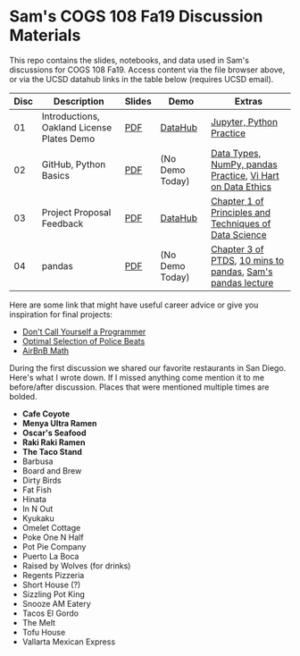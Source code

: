 # Sam's COGS 108 Fa19 Discussion Materials

This repo contains the slides, notebooks, and data used in Sam's discussions
for COGS 108 Fa19. Access content via the file browser above, or via the UCSD
datahub links in the table below (requires UCSD email).

| Disc | Description                                | Slides     | Demo            | Extras                                                                             |
| ---- | ------------------------------------------ | ---------- | --------------- | ---------------------------------------------------------------------------------- |
| 01   | Introductions, Oakland License Plates Demo | [PDF][s01] | [DataHub][d01]  | [Jupyter, Python Practice][e01]                                                    |
| 02   | GitHub, Python Basics                      | [PDF][s02] | (No Demo Today) | [Data Types, NumPy, pandas Practice][e02a], [Vi Hart on Data Ethics][e02b]         |
| 03   | Project Proposal Feedback                  | [PDF][s03] | [DataHub][d03]  | [Chapter 1 of Principles and Techniques of Data Science][e03]                      |
| 04   | pandas                                     | [PDF][s04] | (No Demo Today) | [Chapter 3 of PTDS][e04a], [10 mins to pandas][e04b], [Sam's pandas lecture][e04c] |

[s01]: https://github.com/SamLau95/cogs108disc-fa19/blob/master/disc01/disc01.pdf
[d01]: http://datahub.ucsd.edu/hub/user-redirect/git-sync?repo=https://github.com/SamLau95/cogs108disc-fa19&subPath=disc01/disc01.ipynb
[e01]: http://datahub.ucsd.edu/hub/user-redirect/git-sync?repo=https://github.com/SamLau95/python-bootcamp-2019&subPath=lab01/
[s02]: https://github.com/SamLau95/cogs108disc-fa19/blob/master/disc02/disc02.pdf
[e02a]: http://datahub.ucsd.edu/hub/user-redirect/git-sync?repo=https://github.com/SamLau95/python-bootcamp-2019&subPath=lab02/
[e02b]: https://theartofresearch.org/ai-ubi-and-data/
[s03]: https://github.com/SamLau95/cogs108disc-fa19/blob/master/disc03/disc03.pdf
[d03]: http://datahub.ucsd.edu/hub/user-redirect/git-sync?repo=https://github.com/SamLau95/cogs108disc-fa19&subPath=disc03/disc03.ipynb
[e03]: https://www.textbook.ds100.org/ch/01/lifecycle_intro.html
[s04]: https://github.com/SamLau95/cogs108disc-fa19/blob/master/disc04/disc04.pdf
[e04a]: https://www.textbook.ds100.org/ch/03/pandas_intro.html
[e04b]: https://pandas.pydata.org/pandas-docs/stable/getting_started/10min.html
[e04c]: http://bit.ly/sam-pandas-01

Here are some link that might have useful career advice or give you inspiration
for final projects:

- [Don't Call Yourself a Programmer][a00]
- [Optimal Selection of Police Beats][a01]
- [AirBnB Math][a02]

[a00]: https://www.kalzumeus.com/2011/10/28/dont-call-yourself-a-programmer/
[a01]: https://pdfs.semanticscholar.org/d4a1/2e6df361ba43d72a9b0a594f1f5a17ad340f.pdf%20It
[a02]: https://twitter.com/rothosphere/status/1185299145504018432

During the first discussion we shared our favorite restaurants in San Diego.
Here's what I wrote down. If I missed anything come mention it to me
before/after discussion. Places that were mentioned multiple times are bolded.

- **Cafe Coyote**
- **Menya Ultra Ramen**
- **Oscar's Seafood**
- **Raki Raki Ramen**
- **The Taco Stand**
- Barbusa
- Board and Brew
- Dirty Birds
- Fat Fish
- Hinata
- In N Out
- Kyukaku
- Omelet Cottage
- Poke One N Half
- Pot Pie Company
- Puerto La Boca
- Raised by Wolves (for drinks)
- Regents Pizzeria
- Short House (?)
- Sizzling Pot King
- Snooze AM Eatery
- Tacos El Gordo
- The Melt
- Tofu House
- Vallarta Mexican Express
